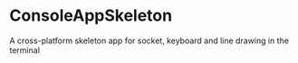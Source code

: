 # ConsoleAppSkeleton
A cross-platform skeleton app for socket, keyboard and line drawing in the terminal

